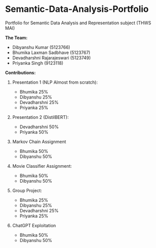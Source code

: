 # Semantic-Data-Analysis-Portfolio
Portfolio for Semantic Data Analysis and Representation subject (THWS MAI)

**The Team:**

- Dibyanshu Kumar (5123766)
- Bhumika Laxman Sadbhave (5123767)
- Devadharshni Rajarajeswari (5123749)
- Priyanka Singh (9123118)




**Contributions:**

1. Presentation 1 (NLP Almost from scratch):
     - Bhumika       25%
     - Dibyanshu     25%
     - Devadharshni  25%
     - Priyanka      25%

  
2. Presentation 2 (DistilBERT):
     - Devadharshni   50%
     - Priyanka       50%


3. Markov Chain Assignment
     - Bhumika      50%
     - Dibyanshu    50%


4. Movie Classifier Assignment:
     - Bhumika      50%
     - Dibyanshu    50%

  
5. Group Project:
     - Bhumika       25%
     - Dibyanshu     25%
     - Devadharshni  25%
     - Priyanka      25%

  
6. ChatGPT Exploitation
     - Bhumika      50%
     - Dibyanshu    50%
